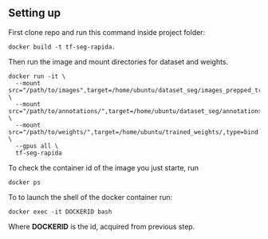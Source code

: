 <h2>Setting up</h2>

<p>

First clone repo and run this command inside project folder:<br/>

```
docker build -t tf-seg-rapida. 
```

Then run the image and mount directories for dataset and weights.

```
docker run -it \
  --mount src="/path/to/images",target=/home/ubuntu/dataset_seg/images_prepped_train/,type=bind \
  --mount src="/path/to/annotations/",target=/home/ubuntu/dataset_seg/annotations_prepped_train/,type=bind \
  --mount src="/path/to/weights/",target=/home/ubuntu/trained_weights/,type=bind \
  --gpus all \
  tf-seg-rapida
```

To check the container id of the image you just starte, run
```
docker ps
```

To to launch the shell of the docker container run:

```
docker exec -it DOCKERID bash
```

Where <b>DOCKERID</b> is the id, acquired from previous step.
</p>
